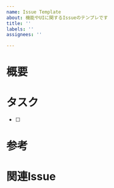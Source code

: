 ```yaml
---
name: Issue Template
about: 機能やUIに関するIssueのテンプレです
title: ''
labels: ''
assignees: ''

---
```


# 概要
# タスク
- [ ] 

# 参考

# 関連Issue
<!-- #〇〇 のように関連しているIssueを探して書いてください。-->
